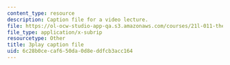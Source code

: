 ```yaml
---
content_type: resource
description: Caption file for a video lecture.
file: https://ol-ocw-studio-app-qa.s3.amazonaws.com/courses/21l-011-the-film-experience-fall-2013/6c28b0cecaf650da0d8eddfcb3acc164_lbtrbE_kK_Q.srt
file_type: application/x-subrip
resourcetype: Other
title: 3play caption file
uid: 6c28b0ce-caf6-50da-0d8e-ddfcb3acc164
---
```

